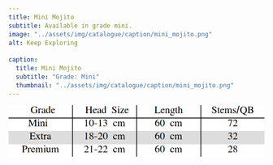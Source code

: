 ```yaml
---
title: Mini Mojito
subtitle: Available in grade mini.
image: "../assets/img/catalogue/caption/mini_mojito.png"
alt: Keep Exploring

caption: 
  title: Mini Mojito
  subtitle: "Grade: Mini"
  thumbnail: "../assets/img/catalogue/caption/mini_mojito.png"
---
```



![sizes](/assets/img/catalogue/sizes.png)


<!-- 

| Grade | Head Size | Length | Stems/QB |
|-------|-----------|--------|----------|
| Extra |  18-20 cm | 60 cm  |    32    |

| Grade | Head Size | Length | Stems/QB |
|---|---|---|---|
| Extra | 18-20 cm | 60 cm | 32 |
| Premium | 21-22 cm | 60 cm | 28 |

| Grade | Head Size | Length | Stems/QB |
|---|---|---|---|
| Mini | 10-13 cm | 60 cm | 72 | -->